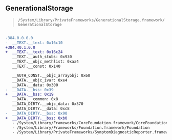 ## GenerationalStorage

> `/System/Library/PrivateFrameworks/GenerationalStorage.framework/GenerationalStorage`

```diff

-384.0.0.0.0
-  __TEXT.__text: 0x16c10
+384.40.1.0.0
+  __TEXT.__text: 0x16c24
   __TEXT.__auth_stubs: 0x930
   __TEXT.__objc_methlist: 0xaa4
   __TEXT.__const: 0x140

   __AUTH_CONST.__objc_arrayobj: 0x60
   __DATA.__objc_ivar: 0xe4
   __DATA.__data: 0x300
-  __DATA.__bss: 0x39
+  __DATA.__bss: 0x19
   __DATA.__common: 0x8
   __DATA_DIRTY.__objc_data: 0x370
   __DATA_DIRTY.__data: 0xc8
-  __DATA_DIRTY.__bss: 0x90
+  __DATA_DIRTY.__bss: 0xb0
   - /System/Library/Frameworks/CoreFoundation.framework/CoreFoundation
   - /System/Library/Frameworks/Foundation.framework/Foundation
   - /System/Library/PrivateFrameworks/SymptomDiagnosticReporter.framework/SymptomDiagnosticReporter

```
